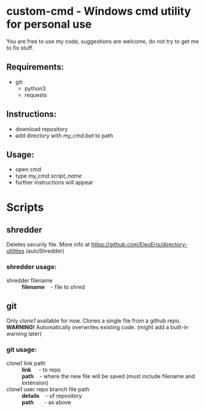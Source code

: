 # custom-cmd - **Windows** cmd utility for personal use
You are free to use my code, suggestions are welcome, do not try to get me to fix stuff.
## Requirements:
- git:
  - python3
  - requests

## Instructions:
- download repository
- add directory with *my_cmd.bat* to path

## Usage:
- open cmd
- type my_cmd *script_name*
- further instructions will appear


# Scripts
## shredder
Deletes securily file. More info at https://github.com/EleoEris/directory-utilities (autoShredder)
### shredder usage:

<dl>
  <dt>shredder filename</dt>
  <dd><b>filename</b> &nbsp;&nbsp; - file to shred</dd>
</dl>

## git
Only *clone1* available for now. Clones a single file from a github repo.
**WARNING!** Automatically overwrites existing code. (might add a built-in warning later)
### git usage:
<dl>
  <dt>clone1 link path</dt>
  <dd><b>link</b> &nbsp;&nbsp;&nbsp; - to repo<br/>
      <b>path</b> &nbsp;&nbsp; - where the new file will be saved (must include filename and extension)</dd>

  <dt>clone1 user repo branch file path</dt>
  <dd><b>details</b> &nbsp;&nbsp; - of repository<br/>
      <b>path</b> &nbsp;&nbsp;&nbsp;&nbsp;&nbsp; - as above</dd>
</dl>
